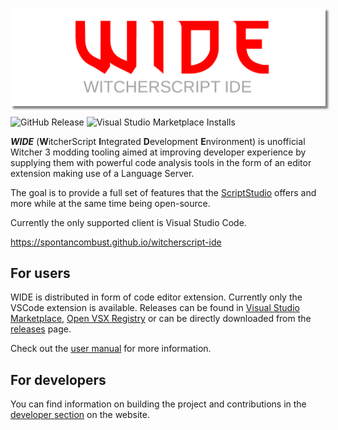 <p align="center">
    <img src="media/wide-banner.png" alt="Banner" style="box-shadow: 4px 4px 3px gray;">
</p>

![GitHub Release](https://img.shields.io/github/v/release/SpontanCombust/witcherscript-ide)
![Visual Studio Marketplace Installs](https://img.shields.io/visual-studio-marketplace/i/SpontanCombust.witcherscript-ide)

***WIDE*** (**W**itcherScript **I**ntegrated **D**evelopment **E**nvironment) is unofficial Witcher 3 modding tooling aimed at improving developer experience by supplying them with powerful code analysis tools in the form of an editor extension making use of a Language Server.

The goal is to provide a full set of features that the [ScriptStudio](https://witcher-games.fandom.com/wiki/Script_Studio) offers and more while at the same time being open-source.

Currently the only supported client is Visual Studio Code.

<https://spontancombust.github.io/witcherscript-ide>


## For users
WIDE is distributed in form of code editor extension. Currently only the VSCode extension is available.
Releases can be found in [Visual Studio Marketplace](https://marketplace.visualstudio.com/items?itemName=SpontanCombust.witcherscript-ide), [Open VSX Registry](https://open-vsx.org/extension/SpontanCombust/witcherscript-ide) or can be directly downloaded from the [releases](https://github.com/SpontanCombust/witcherscript-ide/releases) page.

Check out the [user manual](https://spontancombust.github.io/witcherscript-ide/user-manual) for more information.


## For developers

You can find information on building the project and contributions in the [developer section](https://spontancombust.github.io/witcherscript-ide/dev-manual) on the website.